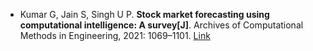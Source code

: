 * Kumar G, Jain S, Singh U P. <b>Stock market forecasting using computational intelligence: A survey[J]</b>. Archives of Computational Methods in Engineering, 2021: 1069–1101. [Link](https://link.springer.com/article/10.1007/s11831-020-09413-5)